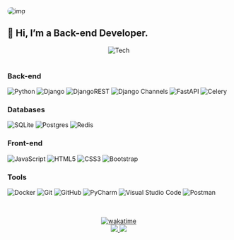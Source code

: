 <img style="border-radius: 40px" src="https://i.imgur.com/fOymlJr.png" alt="img">

## 👋 Hi, I’m a Back-end Developer.

<div align="center">
    <img src="https://skillicons.dev/icons?i=py,django,fastapi,js,html,css,bootstrap,postgres,sqlite,redis,docker,postman,idea,vscode,git&theme=light" alt="Tech">
    <br>
    <br>
</div>

### Back-end

![Python](https://img.shields.io/badge/python-3670A0?style=for-the-badge&logo=python&logoColor=ffdd54)
![Django](https://img.shields.io/badge/django-%23092E20.svg?style=for-the-badge&logo=django&logoColor=white)
![DjangoREST](https://img.shields.io/badge/DJANGO-REST-ff1709?style=for-the-badge&logo=django&logoColor=white&color=ff1709&labelColor=gray)
![Django Channels](https://img.shields.io/badge/channels-%23092E20.svg?style=for-the-badge&logo=django&logoColor=white)
![FastAPI](https://img.shields.io/badge/FastAPI-005571?style=for-the-badge&logo=fastapi)
![Celery](https://img.shields.io/badge/celery-%2337814A.svg?&style=for-the-badge&logo=celery&logoColor=white)

### Databases

![SQLite](https://img.shields.io/badge/sqlite-%2307405e.svg?style=for-the-badge&logo=sqlite&logoColor=white)
![Postgres](https://img.shields.io/badge/PostgreSQL-316192?style=for-the-badge&logo=postgresql&logoColor=white)
![Redis](https://img.shields.io/badge/redis-%23DD0031.svg?&style=for-the-badge&logo=redis&logoColor=white)

### Front-end

![JavaScript](https://img.shields.io/badge/javascript-%23323330.svg?style=for-the-badge&logo=javascript&logoColor=%23F7DF1E)
![HTML5](https://img.shields.io/badge/html5-%23E34F26.svg?style=for-the-badge&logo=html5&logoColor=white)
![CSS3](https://img.shields.io/badge/css3-%231572B6.svg?style=for-the-badge&logo=css3&logoColor=white)
![Bootstrap](https://img.shields.io/badge/bootstrap-%238511FA.svg?style=for-the-badge&logo=bootstrap&logoColor=white)

### Tools

![Docker](https://img.shields.io/badge/docker-%230db7ed.svg?style=for-the-badge&logo=docker&logoColor=white)
![Git](https://img.shields.io/badge/git-%23F05033.svg?style=for-the-badge&logo=git&logoColor=white)
![GitHub](https://img.shields.io/badge/github-%23121011.svg?style=for-the-badge&logo=github&logoColor=white)
![PyCharm](https://img.shields.io/badge/pycharm-143?style=for-the-badge&logo=pycharm&logoColor=black&color=black&labelColor=green)
![Visual Studio Code](https://img.shields.io/badge/Visual%20Studio%20Code-0078d7.svg?style=for-the-badge&logo=visual-studio-code&logoColor=white)
![Postman](https://img.shields.io/badge/Postman-FF6C37?style=for-the-badge&logo=postman&logoColor=white)

<p align="center">
    <br>
    <br>
    <a href="https://wakatime.com/@hilton">
        <img src="https://wakatime.com/badge/user/56ea9cb6-1c96-4001-be68-19473c29b492.svg?style=for-the-badge" alt="wakatime">
        <br>
        <img src="https://wakatime.com/share/@hilton/4beee8c8-5d2c-48d3-8adc-2dec6d5d3cba.svg"/>
    </a>
    <img src="https://capsule-render.vercel.app/api?type=waving&color=gradient&height=60&section=footer"/>
</p>
